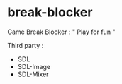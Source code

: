 # break-blocker

Game Break Blocker :
" Play for fun "

Third party :
+ SDL
+ SDL-Image
+ SDL-Mixer


